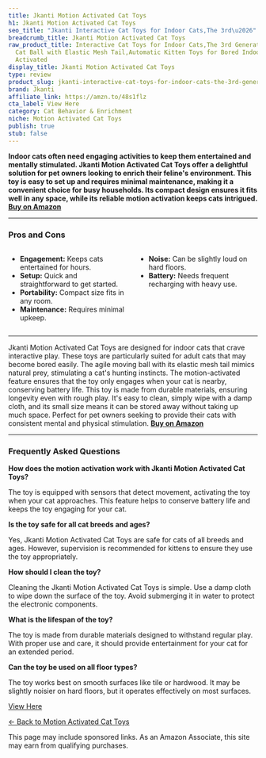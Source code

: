 ```yaml
---
title: Jkanti Motion Activated Cat Toys
h1: Jkanti Motion Activated Cat Toys
seo_title: "Jkanti Interactive Cat Toys for Indoor Cats,The 3rd\u2026"
breadcrumb_title: Jkanti Motion Activated Cat Toys
raw_product_title: Interactive Cat Toys for Indoor Cats,The 3rd Generation Agile Moving
  Cat Ball with Elastic Mesh Tail,Automatic Kitten Toys for Bored Indoor Adult Cats,Motion
  Activated
display_title: Jkanti Motion Activated Cat Toys
type: review
product_slug: jkanti-interactive-cat-toys-for-indoor-cats-the-3rd-generation-agile-mo-ad8e9430
brand: Jkanti
affiliate_link: https://amzn.to/48s1flz
cta_label: View Here
category: Cat Behavior & Enrichment
niche: Motion Activated Cat Toys
publish: true
stub: false
---
```


<div id="intro" class="full-width">
  <p><strong>Indoor cats often need engaging activities to keep them entertained and mentally stimulated. Jkanti Motion Activated Cat Toys offer a delightful solution for pet owners looking to enrich their feline's environment. This toy is easy to set up and requires minimal maintenance, making it a convenient choice for busy households. Its compact design ensures it fits well in any space, while its reliable motion activation keeps cats intrigued.</strong> <a href="https://amzn.to/48s1flz" rel="nofollow sponsored noopener" target="_blank"><strong>Buy on Amazon</strong></a></p>
</div>

<hr />
<h3 id="pros-cons">Pros and Cons</h3>
<div class="pc-grid" style="display:grid;grid-template-columns:1fr 1fr;gap:16px;">
  <ul>
    <li><strong>Engagement:</strong> Keeps cats entertained for hours.</li>
    <li><strong>Setup:</strong> Quick and straightforward to get started.</li>
    <li><strong>Portability:</strong> Compact size fits in any room.</li>
    <li><strong>Maintenance:</strong> Requires minimal upkeep.</li>
  </ul>
  <ul>
    <li><strong>Noise:</strong> Can be slightly loud on hard floors.</li>
    <li><strong>Battery:</strong> Needs frequent recharging with heavy use.</li>
  </ul>
</div>
<hr />

<div class="full-width">
  <p>Jkanti Motion Activated Cat Toys are designed for indoor cats that crave interactive play. These toys are particularly suited for adult cats that may become bored easily. The agile moving ball with its elastic mesh tail mimics natural prey, stimulating a cat's hunting instincts. The motion-activated feature ensures that the toy only engages when your cat is nearby, conserving battery life. This toy is made from durable materials, ensuring longevity even with rough play. It's easy to clean, simply wipe with a damp cloth, and its small size means it can be stored away without taking up much space. Perfect for pet owners seeking to provide their cats with consistent mental and physical stimulation. <a href="https://amzn.to/48s1flz" rel="nofollow sponsored noopener" target="_blank"><strong>Buy on Amazon</strong></a></p>
</div>

<hr />
<h3 id="faqs">Frequently Asked Questions</h3>

<p><strong>How does the motion activation work with Jkanti Motion Activated Cat Toys?</strong></p>
<p>The toy is equipped with sensors that detect movement, activating the toy when your cat approaches. This feature helps to conserve battery life and keeps the toy engaging for your cat.</p>

<p><strong>Is the toy safe for all cat breeds and ages?</strong></p>
<p>Yes, Jkanti Motion Activated Cat Toys are safe for cats of all breeds and ages. However, supervision is recommended for kittens to ensure they use the toy appropriately.</p>

<p><strong>How should I clean the toy?</strong></p>
<p>Cleaning the Jkanti Motion Activated Cat Toys is simple. Use a damp cloth to wipe down the surface of the toy. Avoid submerging it in water to protect the electronic components.</p>

<p><strong>What is the lifespan of the toy?</strong></p>
<p>The toy is made from durable materials designed to withstand regular play. With proper use and care, it should provide entertainment for your cat for an extended period.</p>

<p><strong>Can the toy be used on all floor types?</strong></p>
<p>The toy works best on smooth surfaces like tile or hardwood. It may be slightly noisier on hard floors, but it operates effectively on most surfaces.</p>
<p><a class="btn" href="https://amzn.to/48s1flz" target="_blank" rel="nofollow sponsored noopener">View Here</a></p>
<p><a href="/roundups/cat-behavior-enrichment/motion-activated-cat-toys/">← Back to Motion Activated Cat Toys</a></p>
<aside class="disclosure">This page may include sponsored links. As an Amazon Associate, this site may earn from qualifying purchases.</aside>

